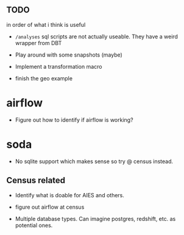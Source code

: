 ## TODO

in order of what i think is useful
- `/analyses` sql scripts are not actually useable. They have a weird wrapper from DBT
- Play around with some snapshots (maybe)

- Implement a transformation macro
- finish the geo example

# airflow
- Figure out how to identify if airflow is working?

# soda
- No sqlite support which makes sense so try @ census instead.

## Census related
- Identify what is doable for AIES and others.

- figure out airflow at census
- Multiple database types. Can imagine postgres, redshift, etc. as potential ones.
